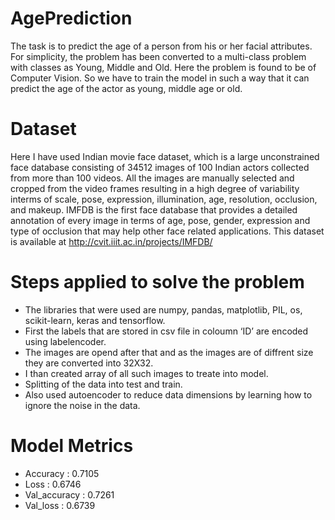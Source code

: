 # AgePrediction
The task is to predict the age of a person from his or her facial attributes. For simplicity, the problem has been converted to a multi-class problem with classes as Young, Middle and Old. Here the problem is found to be of Computer Vision.  So we have to train the model in such a way that it can predict the age of the actor as young, middle age or old.

# Dataset
Here I have used Indian movie face dataset, which is a large unconstrained face database consisting of 34512 images of 100 Indian actors collected from more than 100 videos. All the images are manually selected and cropped from the video frames resulting in a high degree of variability interms of scale, pose, expression, illumination, age, resolution, occlusion, and makeup. IMFDB is the first face database that provides a detailed annotation of every image in terms of age, pose, gender, expression and type of occlusion that may help other face related applications. This dataset is available at http://cvit.iiit.ac.in/projects/IMFDB/

# Steps applied to solve the problem

*	The libraries that were used are numpy, pandas, matplotlib, PIL, os, scikit-learn, keras and tensorflow.
*	First the labels that are stored in csv file in coloumn ‘ID’ are encoded using labelencoder.
*	The images are opend after that and as the images are of diffrent size they are converted into 32X32.
*	I than created array of all such images to treate into model.
*	Splitting of the data into test and train.
*	Also used autoencoder to reduce data dimensions by learning how to ignore the noise in the data.

# Model Metrics

*	Accuracy : 0.7105
*	Loss : 0.6746
*	Val_accuracy : 0.7261
*	Val_loss : 0.6739
